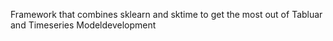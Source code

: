 Framework that combines sklearn and sktime to get the most out of Tabluar and Timeseries Modeldevelopment 
